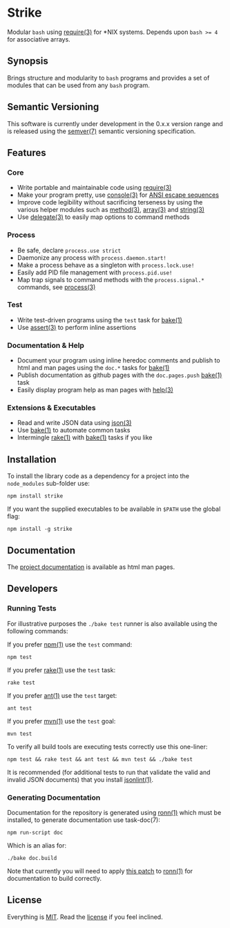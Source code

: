 # Strike

Modular `bash` using [require(3)](http://freeformsystems.github.com/strike/require.3.html) for *NIX systems. Depends upon `bash >= 4` for associative arrays.

## Synopsis

Brings structure and modularity to `bash` programs and provides a set of modules that can be used from any `bash` program.

## Semantic Versioning

This software is currently under development in the 0.x.x version range and is released using the [semver(7)](http://semver.org/) semantic versioning specification.

## Features

### Core

* Write portable and maintainable code using [require(3)](http://freeformsystems.github.com/strike/require.3.html)
* Make your program pretty, use [console(3)](http://freeformsystems.github.com/strike/console.3.html) for [ANSI escape sequences](http://en.wikipedia.org/wiki/ANSI_escape_code)
* Improve code legibility without sacrificing terseness by using the various helper modules such as [method(3)](http://freeformsystems.github.com/strike/method.3.html), [array(3)](http://freeformsystems.github.com/strike/array.3.html) and [string(3)](http://freeformsystems.github.com/strike/string.3.html)
* Use [delegate(3)](http://freeformsystems.github.com/strike/delegate.3.html) to easily map options to command methods

### Process

* Be safe, declare `process.use strict`
* Daemonize any process with `process.daemon.start!`
* Make a process behave as a singleton with `process.lock.use!`
* Easily add PID file management with `process.pid.use!`
* Map trap signals to command methods with the `process.signal.*` commands, see [process(3)](http://freeformsystems.github.com/strike/process.3.html)

### Test

* Write test-driven programs using the `test` task for [bake(1)](http://freeformsystems.github.com/strike/bake.1.html)
* Use [assert(3)](http://freeformsystems.github.com/strike/assert.3.html) to perform inline assertions

### Documentation & Help

* Document your program using inline heredoc comments and publish to html and man pages using the `doc.*` tasks for [bake(1)](http://freeformsystems.github.com/strike/bake.1.html)
* Publish documentation as github pages with the `doc.pages.push` [bake(1)](http://freeformsystems.github.com/strike/bake.1.html) task
* Easily display program help as man pages with [help(3)](http://freeformsystems.github.com/strike/help.3.html)

### Extensions & Executables

* Read and write JSON data using [json(3)](http://freeformsystems.github.com/strike/json.3.html)
* Use [bake(1)](http://freeformsystems.github.com/strike/bake.1.html) to automate common tasks
* Intermingle [rake(1)](http://rake.rubyforge.org/) with [bake(1)](http://freeformsystems.github.com/strike/bake.1.html) tasks if you like

## Installation

To install the library code as a dependency for a project into the `node_modules` sub-folder use:

	npm install strike
	
If you want the supplied executables to be available in `$PATH` use the global flag:

	npm install -g strike
	
## Documentation

The [project documentation](http://freeformsystems.github.com/strike) is available as html man pages.

## Developers

### Running Tests

For illustrative purposes the `./bake test` runner is also available using the following commands:

If you prefer [npm(1)](http://npmjs.org) use the `test` command:

	npm test
	
If you prefer [rake(1)](http://rake.rubyforge.org/) use the `test` task:

	rake test
	
If you prefer [ant(1)](http://ant.apache.org/) use the `test` target:

	ant test
	
If you prefer [mvn(1)](http://maven.apache.org/) use the `test` goal:

	mvn test
	
To verify all build tools are executing tests correctly use this one-liner:

	npm test && rake test && ant test && mvn test && ./bake test
	
It is recommended (for additional tests to run that validate the valid and invalid JSON documents) that you install [jsonlint(1)](https://github.com/zaach/jsonlint).

### Generating Documentation

Documentation for the repository is generated using [ronn(1)](https://github.com/rtomayko/ronn) which must be installed, to generate documentation use task-doc(7):

	npm run-script doc
	
Which is an alias for:

	./bake doc.build
	
Note that currently you will need to apply [this patch](https://github.com/rtomayko/ronn/issues/69) to [ronn(1)](https://github.com/rtomayko/ronn) for documentation to build correctly.

## License

Everything is [MIT](http://en.wikipedia.org/wiki/MIT_License). Read the [license](/freeformsystems/strike/blob/master/LICENSE) if you feel inclined.